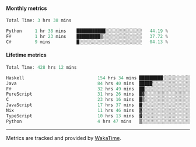 #### Monthly metrics
<!--START_SECTION:wakamonthly-->

```asm
Total Time: 3 hrs 38 mins

Python     1 hr 38 mins    ███████████░░░░░░░░░░░░░░   44.19 %
F#         1 hr 23 mins    █████████▒░░░░░░░░░░░░░░░   37.72 %
C#         9 mins          █░░░░░░░░░░░░░░░░░░░░░░░░   04.13 %
```

<!--END_SECTION:wakamonthly-->
#### Lifetime metrics
<!--START_SECTION:wakalifetime-->

```asm
Total Time: 428 hrs 12 mins

Haskell                            154 hrs 34 mins █████████░░░░░░░░░░░░░░░░   35.99 %
Java                               84 hrs 40 mins  █████░░░░░░░░░░░░░░░░░░░░   19.72 %
F#                                 32 hrs 49 mins  ██░░░░░░░░░░░░░░░░░░░░░░░   07.64 %
PureScript                         31 hrs 26 mins  █▓░░░░░░░░░░░░░░░░░░░░░░░   07.32 %
C                                  23 hrs 16 mins  █▒░░░░░░░░░░░░░░░░░░░░░░░   05.42 %
JavaScript                         17 hrs 37 mins  █░░░░░░░░░░░░░░░░░░░░░░░░   04.11 %
Nix                                11 hrs 46 mins  ▓░░░░░░░░░░░░░░░░░░░░░░░░   02.74 %
TypeScript                         10 hrs 13 mins  ▓░░░░░░░░░░░░░░░░░░░░░░░░   02.38 %
Python                             4 hrs 47 mins   ▒░░░░░░░░░░░░░░░░░░░░░░░░   01.12 %
```

<!--END_SECTION:wakalifetime-->

---

Metrics are tracked and provided by [WakaTime](https://github.com/athul/waka-readme).
